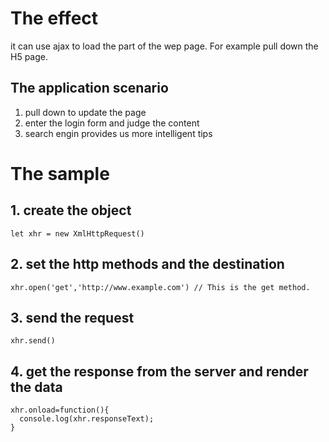 # The effect
it can use ajax to load the part of the wep page.
For example pull down the H5 page.

## The application scenario
1. pull down to update the page
2. enter the login form and judge the content
3. search engin provides us more intelligent tips

# The sample
## 1. create the object 
  ```
  let xhr = new XmlHttpRequest()
  ```
## 2. set the http methods and the destination
  ```
  xhr.open('get','http://www.example.com') // This is the get method.
  ```
## 3. send the request
   ``` 
   xhr.send()
   ```
## 4. get the response from the server and render the data
   ``` 
   xhr.onload=function(){
     console.log(xhr.responseText);
   }
   ```